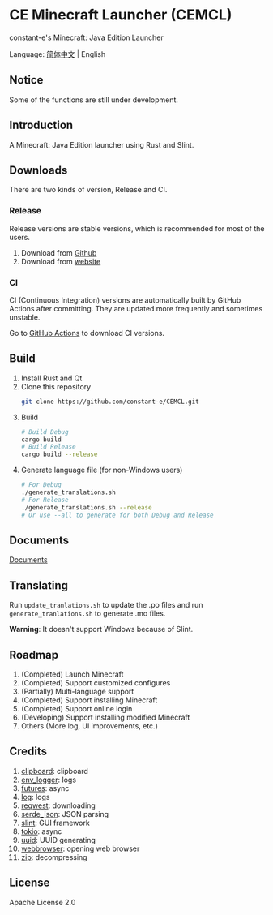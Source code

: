 # CE Minecraft Launcher (CEMCL)
constant-e's Minecraft: Java Edition Launcher

Language: [简体中文](README.md) | English

## Notice
Some of the functions are still under development.

## Introduction
A Minecraft: Java Edition launcher using Rust and Slint.

## Downloads
There are two kinds of version, Release and CI.

### Release
Release versions are stable versions, which is recommended for most of the users.
1. Download from [Github](https://github.com/constant-e/CEMCL/releases)
2. Download from [website](https://constant-e.github.io/CEMCL/en/download.html)

### CI
CI (Continuous Integration) versions are automatically built by GitHub Actions after committing. They are updated more frequently and sometimes unstable.

Go to [GitHub Actions](https://github.com/constant-e/CEMCL/actions) to download CI versions.

## Build
1. Install Rust and Qt
2. Clone this repository
   ```sh
   git clone https://github.com/constant-e/CEMCL.git
   ```
3. Build
   ```sh
   # Build Debug
   cargo build
   # Build Release
   cargo build --release
   ```
4. Generate language file (for non-Windows users)
   ```sh
   # For Debug
   ./generate_translations.sh
   # For Release
   ./generate_translations.sh --release
   # Or use --all to generate for both Debug and Release
   ```

## Documents
[Documents](https://constant-e.github.io/CEMCL/en/docs)

## Translating
Run `update_tranlations.sh` to update the .po files and run `generate_tranlations.sh` to generate .mo files.

**Warning**: It doesn't support Windows because of Slint.

## Roadmap
1. (Completed) Launch Minecraft
2. (Completed) Support customized configures
3. (Partially) Multi-language support
4. (Completed) Support installing Minecraft
5. (Completed) Support online login
6. (Developing) Support installing modified Minecraft
7. Others (More log, UI improvements, etc.)

## Credits
1. [clipboard](https://crates.io/crates/clipboard): clipboard
2. [env_logger](https://crates.io/crates/env_logger): logs
3. [futures](https://crates.io/crates/futures): async
4. [log](https://crates.io/crates/log): logs
5. [reqwest](https://crates.io/crates/reqwest): downloading
6. [serde_json](https://crates.io/crates/serde_json): JSON parsing
7. [slint](https://crates.io/crates/slint): GUI framework
8. [tokio](https://crates.io/crates/tokio): async
9. [uuid](https://crates.io/crates/uuid): UUID generating
10. [webbrowser](https://crates.io/crates/webbrowser): opening web browser
11. [zip](https://crates.io/crates/zip): decompressing

## License
Apache License 2.0
